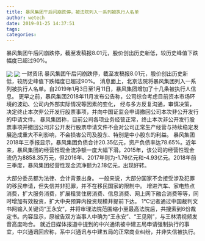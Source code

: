 ```yaml
---
title: 暴风集团午后闪崩跌停，被法院列入一系列被执行人名单
author: wetech
date: 2019-01-25 14:37:51
tags: 
categories: 
---
```

暴风集团午后闪崩跌停，截至发稿报8.01元，股价创出历史新低，较历史峰值下跌幅度已超过90%。
<!-- more -->
<img align="center" border="0" src="https://imgcdn.yicai.com/uppics/images/2019/01/384a7f1911b28fdc0cde5f9e8dcc23d7.jpg" />
<img align="center" border="0" src="https://imgcdn.yicai.com/uppics/images/2019/01/ce65ca687e823953f0b5408b68701cb1.jpg" />
一财资讯
暴风集团午后闪崩跌停，截至发稿报8.01元，股价创出历史新低，较历史峰值下跌幅度已超过90%。
消息面上，北京法院将暴风集团列入一系列被执行人名单。自2019年1月3日至1月11日，暴风集团增加了十几条被执行人信息。
更早之前，暴风集团2018年11月发布公告称，公司综合考虑目前资本市场环境的波动、公司内外部实际情况等因素的变化， 经与多方反复沟通，审慎决策，决定终止本次非公开发行股票事项，并向中国证监会申请撤回公司本次非公开发行的申请文件。
暴风集团称，目前公司各项业务经营正常，终止本次非公开发行股票事项并撤回公司非公开发行股票申请文件不会对公司正常生产经营与持续稳定发展造成重大不利影响，不会损害公司及股东、特别是中小股东的利益。
暴风集团2018年三季报显示，暴风集团负债合计20.35亿元，资产负债率达78.65%。近年来，暴风集团的经营性现金流净额一度大幅下滑。2015年，该公司的经营性现金流仍为8858.35万元，但2016年、2017年则为-1.76亿元和-4.93亿元。2018年前三季度，暴风集团经营性现金流净额为2.18亿元，出现好转。
 
 
大部分委员都为法律、会计背景出身。
一般来说，大部分国家不会接受涉及犯罪的移民申请，但失信并非犯罪，并不在移民国家的限制中。
增进汽车、家电热点消费，扩大服务消费，扩展租赁住房消费、信息消费、网上网下融合消费等等，同时增加有效投资，扩大中央预算内投资规模并提前下达。
1℃记者通过中国裁判文书网输入关键词“王永安”，并将审理法院范围缩小至最高法院后，共搜索到6份裁定书。内容显示，原被告双方当事人中确为“王永安”、“王见刚”，与王林清视频发音高度吻合。
就近日媒体报道中提到的中兴通讯被中建五局申请强制执行的事宜，中兴通讯回应称，系中兴通讯与中建五局的正常商业纠纷，并非失信被执行。
